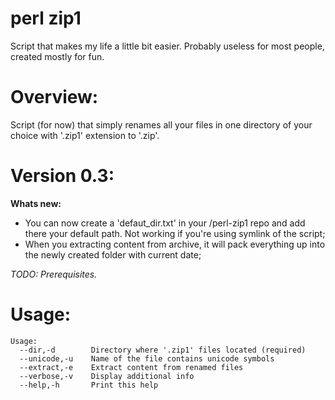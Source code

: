# perl zip1
Script that makes my life a little bit easier.
Probably useless for most people, created mostly for fun.


# Overview:

Script (for now) that simply renames all your files in one directory of your
choice with '.zip1' extension to '.zip'.


# Version 0.3:

**Whats new:**

- You can now create a 'defaut_dir.txt' in your /perl-zip1 repo and add there your default path. Not working if you're using symlink of the script;
- When you extracting content from archive, it will pack everything up into the newly created folder with current date;

*TODO: Prerequisites.*


# Usage:

```
Usage:
  --dir,-d        Directory where '.zip1' files located (required)
  --unicode,-u    Name of the file contains unicode symbols
  --extract,-e    Extract content from renamed files
  --verbose,-v    Display additional info
  --help,-h       Print this help
```
